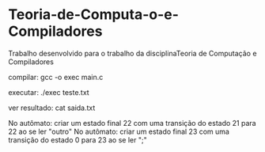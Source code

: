 # Teoria-de-Computa-o-e-Compiladores
Trabalho desenvolvido para o trabalho da disciplinaTeoria de Computação e Compiladores

compilar: 
    gcc -o exec main.c

executar:
    ./exec teste.txt

ver resultado:
    cat saida.txt

No autômato: criar um estado final 22 com uma transição do estado 21 para 22 ao se ler "outro"
No autômato: criar um estado final 23 com uma transição do estado 0 para 23 ao se ler ";"
